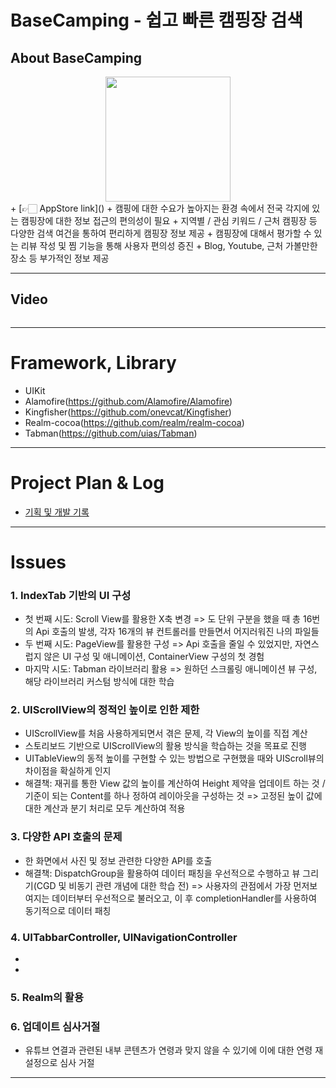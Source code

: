 # BaseCamping - 쉽고 빠른 캠핑장 검색

## About BaseCamping
<div align = "center">        
    <img src = "" width=200>
</div>
+ [👉🏻 AppStore link]()
+ 캠핑에 대한 수요가 높아지는 환경 속에서 전국 각지에 있는 캠핑장에 대한 정보 접근의 편의성이 필요
+ 지역별 / 관심 키워드 / 근처 캠핑장 등 다양한 검색 여건을 통하여 편리하게 캠핑장 정보 제공
+ 캠핑장에 대해서 평가할 수 있는 리뷰 작성 및 찜 기능을 통해 사용자 편의성 증진
+ Blog, Youtube, 근처 가볼만한 장소 등 부가적인 정보 제공

---

## Video
<div align = "center">
    <a href = "">
      <img src = "">
    </a>
</div>

---

# Framework, Library
- UIKit
- Alamofire(https://github.com/Alamofire/Alamofire)
- Kingfisher(https://github.com/onevcat/Kingfisher)
- Realm-cocoa(https://github.com/realm/realm-cocoa)
- Tabman(https://github.com/uias/Tabman)

---

# Project Plan & Log

- [기획 및 개발 기록](https://five-pedestrian-462.notion.site/BaseCamping-SSAC-2a055849447947d49ce0e2c6cf66f433)

---

# Issues
### 1. IndexTab 기반의 UI 구성 
- 첫 번째 시도: Scroll View를 활용한 X축 변경 
  => 도 단위 구분을 했을 때 총 16번의 Api 호출의 발생, 각자 16개의 뷰 컨트롤러를 만들면서 어지러워진 나의 파일들
- 두 번째 시도: PageView를 활용한 구성
  => Api 호출을 줄일 수 있었지만, 자연스럽지 않은 UI 구성 및 애니메이션, ContainerView 구성의 첫 경험
- 마지막 시도: Tabman 라이브러리 활용
  => 원하던 스크롤링 애니메이션 뷰 구성, 해당 라이브러리 커스텀 방식에 대한 학습
### 2. UIScrollView의 정적인 높이로 인한 제한
- UIScrollView를 처음 사용하게되면서 겪은 문제, 각 View의 높이를 직접 계산
- 스토리보드 기반으로 UIScrollView의 활용 방식을 학습하는 것을 목표로 진행
- UITableView의 동적 높이를 구현할 수 있는 방법으로 구현했을 때와 UIScroll뷰의 차이점을 확실하게 인지
- 해결책: 재귀를 통한 View 값의 높이를 계산하여 Height 제약을 업데이트 하는 것 / 기준이 되는 Content를 하나 정하여 레이아웃을 구성하는 것
  => 고정된 높이 값에 대한 계산과 분기 처리로 모두 계산하여 적용
### 3. 다양한 API 호출의 문제 
- 한 화면에서 사진 및 정보 관련한 다양한 API를 호출
- 해결책: DispatchGroup을 활용하여 데이터 패칭을 우선적으로 수행하고 뷰 그리기(CGD 및 비동기 관련 개념에 대한 학습 전)
  => 사용자의 관점에서 가장 먼저보여지는 데이터부터 우선적으로 불러오고, 이 후 completionHandler를 사용하여 동기적으로 데이터 패칭    
### 4. UITabbarController, UINavigationController
- 
- 

### 5. Realm의 활용

### 6. 업데이트 심사거절
- 유튜브 연결과 관련된 내부 콘텐츠가 연령과 맞지 않을 수 있기에 이에 대한 연령 재설정으로 심사 거절

---

